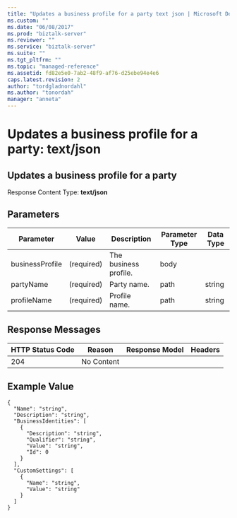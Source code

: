 ```yaml
---
title: "Updates a business profile for a party text json | Microsoft Docs"
ms.custom: ""
ms.date: "06/08/2017"
ms.prod: "biztalk-server"
ms.reviewer: ""
ms.service: "biztalk-server"
ms.suite: ""
ms.tgt_pltfrm: ""
ms.topic: "managed-reference"
ms.assetid: fd82e5e0-7ab2-48f9-af76-d25ebe94e4e6
caps.latest.revision: 2
author: "tordgladnordahl"
ms.author: "tonordah"
manager: "anneta"
---
```

# Updates a business profile for a party: text/json
## Updates a business profile for a party

  Response Content Type: **text/json**


Parameters
---


Parameter|Value  |Description |Parameter Type|Data Type  
---------|---------|---------|---------|---------
businessProfile|(required)|The business profile.|body|         |
partyName|(required)|Party name.|path|string|
profileName|(required)|Profile name.|path|string|


Response Messages
---

HTTP Status Code|Reason|Response Model|Headers 
---------|---------|---------|---------
204     |No Content|         |         |


Example Value
---

```
{
  "Name": "string",
  "Description": "string",
  "BusinessIdentities": [
    {
      "Description": "string",
      "Qualifier": "string",
      "Value": "string",
      "Id": 0
    }
  ],
  "CustomSettings": [
    {
      "Name": "string",
      "Value": "string"
    }
  ]
}
```